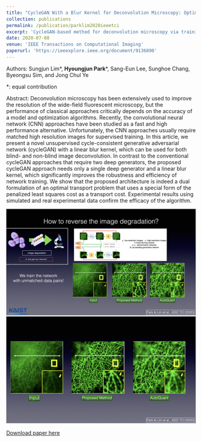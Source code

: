 ```yaml
---
title: "CycleGAN With a Blur Kernel for Deconvolution Microscopy: Optimal Transport Geometry"
collection: publications
permalink: /publication/parklim2020ieeetci
excerpt: 'CycleGAN-based method for deconvolution microscopy via training with unmatched data pairs.'
date: 2020-07-08
venue: 'IEEE Transactions on Computational Imaging'
paperurl: 'https://ieeexplore.ieee.org/document/9136890'
---
```

Authors: Sungjun Lim*, **Hyoungjun Park***, Sang-Eun Lee, Sunghoe Chang, Byeongsu Sim, and Jong Chul Ye

*: equal contribution

Abstract: Deconvolution microscopy has been extensively used to improve the resolution of the wide-field fluorescent microscopy, 
but the performance of classical approaches critically depends on the accuracy of a model and optimization algorithms. 
Recently, the convolutional neural network (CNN) approaches have been studied as a fast and high performance alternative. 
Unfortunately, the CNN approaches usually require matched high resolution images for supervised training. In this article, 
we present a novel unsupervised cycle-consistent generative adversarial network (cycleGAN) with a linear blur kernel, which 
can be used for both blind- and non-blind image deconvolution. In contrast to the conventional cycleGAN approaches that 
require two deep generators, the proposed cycleGAN approach needs only a single deep generator and a linear blur kernel, 
which significantly improves the robustness and efficiency of network training. We show that the proposed architecture 
is indeed a dual formulation of an optimal transport problem that uses a special form of the penalized least squares cost 
as a transport cost. Experimental results using simulated and real experimental data confirm the efficacy of the algorithm.


![img1](../images/ieee_tci_1.jpeg)
![img2](../images/ieee_tci_2.jpeg)

[Download paper here](https://ieeexplore.ieee.org/document/9136890)